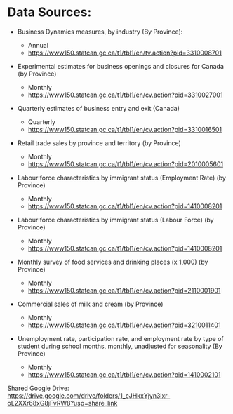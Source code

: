# Data Sources:

- Business Dynamics measures, by industry (By Province): 
  - Annual
  - https://www150.statcan.gc.ca/t1/tbl1/en/tv.action?pid=3310008701

- Experimental estimates for business openings and closures for Canada (by Province)
  - Monthly
  - https://www150.statcan.gc.ca/t1/tbl1/en/cv.action?pid=3310027001

- Quarterly estimates of business entry and exit (Canada)
  - Quarterly
  - https://www150.statcan.gc.ca/t1/tbl1/en/cv.action?pid=3310016501

- Retail trade sales by province and territory (by Province)
  - Monthly
  - https://www150.statcan.gc.ca/t1/tbl1/en/cv.action?pid=2010005601

- Labour force characteristics by immigrant status (Employment Rate) (by Province)
  - Monthly
  - https://www150.statcan.gc.ca/t1/tbl1/en/cv.action?pid=1410008201

- Labour force characteristics by immigrant status (Labour Force) (by Province)
  - Monthly
  - https://www150.statcan.gc.ca/t1/tbl1/en/cv.action?pid=1410008201

- Monthly survey of food services and drinking places (x 1,000) (by Province)
  - Monthly
  - https://www150.statcan.gc.ca/t1/tbl1/en/cv.action?pid=2110001901

- Commercial sales of milk and cream (by Province) 
  - Monthly
  - https://www150.statcan.gc.ca/t1/tbl1/en/cv.action?pid=3210011401

- Unemployment rate, participation rate, and employment rate by type of student during school months, monthly, unadjusted for seasonality (By Province)
  - Monthly
  - https://www150.statcan.gc.ca/t1/tbl1/en/cv.action?pid=1410002101

Shared Google Drive: https://drive.google.com/drive/folders/1_cJHkxYjyn3lxr-oL2XXr68xG8jFvRW8?usp=share_link
